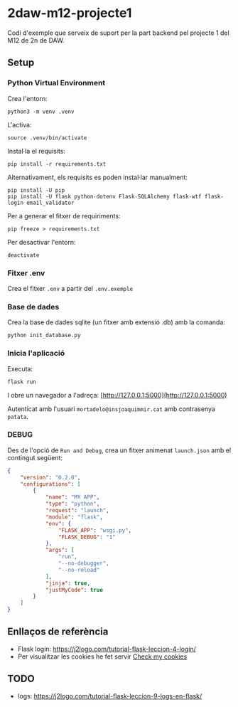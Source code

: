 # 2daw-m12-projecte1

Codi d'exemple que serveix de suport per la part backend pel projecte 1 del M12 de 2n de DAW.

## Setup

### Python Virtual Environment

Crea l'entorn:

    python3 -m venv .venv

L'activa:

    source .venv/bin/activate

Instal·la el requisits:

    pip install -r requirements.txt

Alternativament, els requisits es poden instal·lar manualment:

    pip install -U pip
    pip install -U flask python-dotenv Flask-SQLAlchemy flask-wtf flask-login email_validator

Per a generar el fitxer de requiriments:

    pip freeze > requirements.txt

Per desactivar l'entorn:

    deactivate

### Fitxer .env

Crea el fitxer `.env` a partir del `.env.exemple`

### Base de dades

Crea la base de dades sqlite (un fitxer amb extensió .db) amb la comanda:

    python init_database.py

### Inicia l'aplicació

Executa:

    flask run

I obre un navegador a l'adreça: [http://127.0.0.1:5000](http://127.0.0.1:5000)

Autenticat amb l'usuari `mortadelo@insjoaquimmir.cat` amb contrasenya `patata`.

### DEBUG

Des de l'opció de `Run and Debug`, crea un fitxer animenat `launch.json` amb el contingut següent:

```json
{
    "version": "0.2.0",
    "configurations": [
        {
            "name": "MY APP",
            "type": "python",
            "request": "launch",
            "module": "flask",
            "env": {
                "FLASK_APP": "wsgi.py",
                "FLASK_DEBUG": "1"
            },
            "args": [
                "run",
                "--no-debugger",
                "--no-reload"
            ],
            "jinja": true,
            "justMyCode": true
        }
    ]
}
```

## Enllaços de referència

* Flask login: https://j2logo.com/tutorial-flask-leccion-4-login/
* Per visualitzar les cookies he fet servir [Check my cookies](https://chrome.google.com/webstore/detail/check-my-cookies/idmefaajmbkeajdiafefcleiaihkahnm)

## TODO

* logs: https://j2logo.com/tutorial-flask-leccion-9-logs-en-flask/